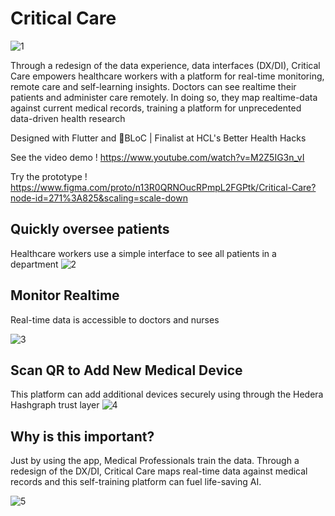 # Critical Care


![1](https://github.com/Team-Crushing-It/critical_care/blob/master/assets/Logo.png)




Through a redesign of the data experience, data interfaces (DX/DI), Critical Care empowers healthcare workers with a platform for real-time monitoring, remote care and self-learning insights. Doctors can see realtime their patients and administer care remotely. In doing so, they map realtime-data against current medical records, training a platform for unprecedented data-driven health research


Designed with Flutter and 💙BLoC | Finalist at HCL's Better Health Hacks

See the video demo ! https://www.youtube.com/watch?v=M2Z5IG3n_vI

Try the prototype !  https://www.figma.com/proto/n13R0QRNOucRPmpL2FGPtk/Critical-Care?node-id=271%3A825&scaling=scale-down

## Quickly oversee patients
Healthcare workers use a simple interface to see all patients in a department
![2](https://github.com/Team-Crushing-It/critical_care/blob/master/assets/1.gif)

## Monitor Realtime
Real-time data is accessible to doctors and nurses

![3](https://github.com/Team-Crushing-It/critical_care/blob/master/assets/2.gif)

## Scan QR to Add New Medical Device
This platform can add additional devices securely using through the Hedera Hashgraph trust layer
![4](https://github.com/Team-Crushing-It/critical_care/blob/master/assets/3.gif)

## Why is this important?
Just by using the app, Medical Professionals train the data. Through a redesign of the DX/DI, Critical Care maps real-time data against medical records and this self-training platform can fuel life-saving AI. 

![5](https://github.com/Team-Crushing-It/critical_care/blob/master/assets/gifFast_random_app.gif)
